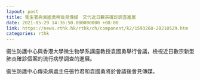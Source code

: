 ```yaml
---
layout: post
title: 衞生署與袁國勇稍後見傳媒　交代近日數宗確診調查進展
date: 2021-05-29 14:36:50.000000000 +08:00
link: https://news.rthk.hk/rthk/ch/component/k2/1593268-20210529.htm
categories: rthk
---
```


衞生防護中心與香港大學微生物學系講座教授袁國勇舉行會議，檢視近日數宗新型肺炎確診個案的流行病學調查的進展。

衞生防護中心傳染病處主任張竹君和袁國勇將於會議後會見傳媒。
